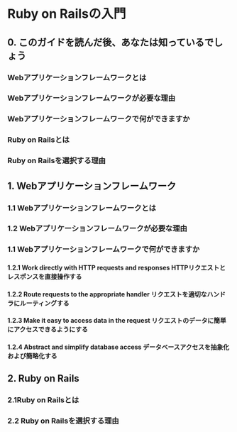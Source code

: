 # Ruby on Railsの入門

## 0. このガイドを読んだ後、あなたは知っているでしょう

### Webアプリケーションフレームワークとは
### Webアプリケーションフレームワークが必要な理由
### Webアプリケーションフレームワークで何ができますか
### Ruby on Railsとは
### Ruby on Railsを選択する理由

## 1. Webアプリケーションフレームワーク

### 1.1 Webアプリケーションフレームワークとは

### 1.2 Webアプリケーションフレームワークが必要な理由

### 1.1 Webアプリケーションフレームワークで何ができますか
#### 1.2.1 Work directly with HTTP requests and responses HTTPリクエストとレスポンスを直接操作する
#### 1.2.2 Route requests to the appropriate handler リクエストを適切なハンドラにルーティングする
#### 1.2.3 Make it easy to access data in the request リクエストのデータに簡単にアクセスできるようにする
#### 1.2.4 Abstract and simplify database access データベースアクセスを抽象化および簡略化する


## 2. Ruby on Rails 
### 2.1Ruby on Railsとは 
### 2.2 Ruby on Railsを選択する理由
